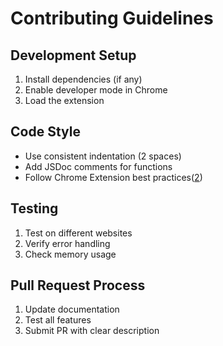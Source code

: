 # Contributing Guidelines

## Development Setup

1. Install dependencies (if any)
2. Enable developer mode in Chrome
3. Load the extension

## Code Style

- Use consistent indentation (2 spaces)
- Add JSDoc comments for functions
- Follow Chrome Extension best practices([2](https://developer.chrome.com/docs/extensions/reference))

## Testing

1. Test on different websites
2. Verify error handling
3. Check memory usage

## Pull Request Process

1. Update documentation
2. Test all features
3. Submit PR with clear description
